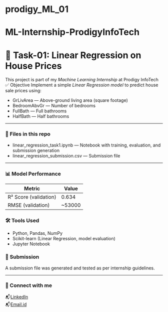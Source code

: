 # prodigy_ML_01
# ML-Internship-ProdigyInfoTech
# 🧠 Task-01: Linear Regression on House Prices
This project is part of my *Machine Learning Internship* at Prodigy InfoTech
 ✅ Objective
Implement a simple *Linear Regression model* to predict house sale prices using:
- GrLivArea — Above-ground living area (square footage)
- BedroomAbvGr — Number of bedrooms
- FullBath — Full bathrooms
- HalfBath — Half bathrooms

---

### 📁 Files in this repo
- linear_regression_task1.ipynb — Notebook with training, evaluation, and submission generation
- linear_regression_submission.csv — Submission file

---

### 📊 Model Performance
| Metric | Value |
|--------|-------|
| R² Score (validation) | 0.634 |
| RMSE (validation)     | ~53000 |


### 🛠 Tools Used
- Python, Pandas, NumPy
- Scikit-learn (Linear Regression, model evaluation)
- Jupyter Notebook

### 📌 Submission
A submission file was generated and tested as per internship guidelines.

---
### 🔗 Connect with me
📬[LinkedIn](https://www.linkedin.com/in/sai-pranay-dasari-161311327/)  
📬[Email.id](saipranaydasari2006@gmail.com)

